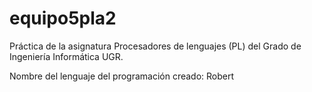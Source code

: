 # equipo5pla2

Práctica de la asignatura Procesadores de lenguajes (PL) del Grado de Ingeniería Informática UGR.

Nombre del lenguaje del programación creado: Robert

